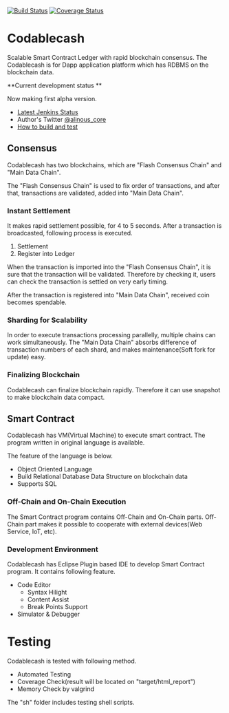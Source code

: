 [![Build Status](https://travis-ci.org/alinous-core/codablecash.svg?branch=master)](https://travis-ci.org/alinous-core/codablecash)
[![Coverage Status](https://coveralls.io/repos/github/alinous-core/codablecash/badge.svg)](https://coveralls.io/github/alinous-core/codablecash)
# Codablecash

Scalable Smart Contract Ledger with rapid blockchain consensus. The Codablecash is for Dapp application platform which has RDBMS on the blockchain data.

**Current development status **   

Now making first alpha version.
 - [Latest Jenkins Status](http://ci.codablecash.org/job/codablecash_develop/ "develop branch")
 - Author's Twitter [@alinous_core](https://twitter.com/alinous_core "Tomohiro Iizuka") 
 - [How to build and test](sh/README.md)


## Consensus

Codablecash has two blockchains, which are "Flash Consensus Chain" and "Main Data Chain".

The "Flash Consensus Chain" is used to fix order of transactions, and after that, transactions are validated, added into "Main Data Chain".


### Instant Settlement

It makes rapid settlement possible, for 4 to 5 seconds. After a transaction is broadcasted, following process is executed.


1.  Settlement
2.  Register into Ledger

When the transaction is imported into the "Flash Consensus Chain", it is sure that the transaction will be validated.
Therefore by checking it, users can check the transaction is settled on very early timing.

After the transaction is registered into "Main Data Chain", received coin becomes spendable.


### Sharding for Scalability

In order to execute transactions processing parallelly, multiple chains can work simultaneously.
The "Main Data Chain" absorbs difference of transaction numbers of each shard, and makes maintenance(Soft fork for update) easy.

### Finalizing Blockchain

Codablecash can finalize blockchain rapidly. Therefore it can use snapshot to make blockchain data compact.


## Smart Contract

Codablecash has VM(Virtual Machine) to execute smart contract. The program written in original language is available.

The feature of the language is below.

 - Object Oriented Language
 - Build Relational Database Data Structure on blockchain data
 - Supports SQL 


### Off-Chain and On-Chain Execution

The Smart Contract program contains Off-Chain and On-Chain parts.
Off-Chain part makes it possible to cooperate with external devices(Web Service, IoT, etc).

### Development Environment

Codablecash has Eclipse Plugin based IDE to develop Smart Contract program. It contains following feature.

 - Code Editor
     - Syntax Hilight
     - Content Assist
     - Break Points Support
 - Simulator & Debugger

# Testing

Codablecash is tested with following method.

 - Automated Testing
 - Coverage Check(result will be located on "target/html_report")
 - Memory Check by valgrind
 
The "sh" folder includes testing shell scripts.

